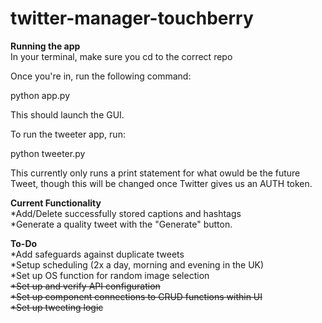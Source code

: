 # twitter-manager-touchberry

**Running the app** <br> 
In your terminal, make sure you cd to the correct repo

Once you're in, run the following command:

python app.py

This should launch the GUI. 

To run the tweeter app, run:

python tweeter.py

This currently only runs a print statement for what owuld be the future Tweet, though this will be changed once Twitter gives us an AUTH token.

**Current Functionality**<br>
*Add/Delete successfully stored captions and hashtags<br>
*Generate a quality tweet with the "Generate" button.<br>

**To-Do**<br>
*Add safeguards against duplicate tweets<br>
*Setup scheduling (2x a day, morning and evening in the UK)<br>
*Set up OS function for random image selection<br>
~~*Set up and verify API configuration <br>~~
~~*Set up component connections to CRUD functions within UI<br>~~
~~*Set up tweeting logic<br>~~
